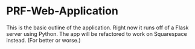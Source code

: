 # PRF-Web-Application
This is the basic outline of the application. Right now it runs off of a Flask server using Python. The app will be refactored to work on Squarespace instead. (For better or worse.)

